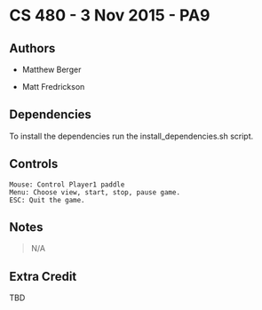 # CS 480 - 3 Nov 2015 - PA9

## Authors
* Matthew Berger

* Matt Fredrickson

## Dependencies
To install the dependencies run the install_dependencies.sh script.

## Controls
    Mouse: Control Player1 paddle
    Menu: Choose view, start, stop, pause game.
    ESC: Quit the game.

## Notes
>N/A

## Extra Credit
TBD
